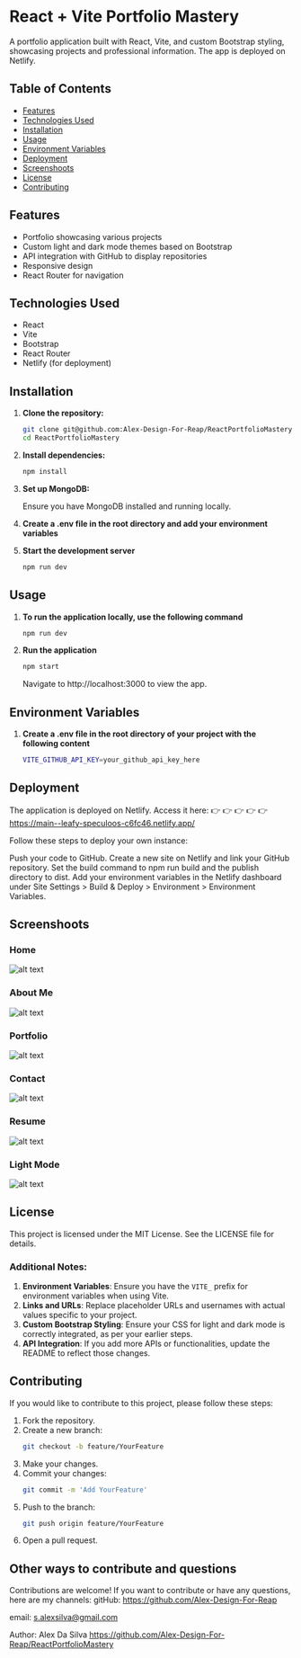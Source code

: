 # React + Vite Portfolio Mastery

A portfolio application built with React, Vite, and custom Bootstrap styling, showcasing projects and professional information. The app is deployed on Netlify.

## Table of Contents

- [Features](#features)
- [Technologies Used](#technologies-used)
- [Installation](#installation)
- [Usage](#usage)
- [Environment Variables](#environment-variables)
- [Deployment](#deployment)
- [Screenshoots](#screenshoots)
- [License](#license)
- [Contributing](#contributing)

## Features

- Portfolio showcasing various projects
- Custom light and dark mode themes based on Bootstrap
- API integration with GitHub to display repositories
- Responsive design
- React Router for navigation

## Technologies Used

- React
- Vite
- Bootstrap
- React Router
- Netlify (for deployment)

## Installation

1. **Clone the repository:**

   ```bash
   git clone git@github.com:Alex-Design-For-Reap/ReactPortfolioMastery.git
   cd ReactPortfolioMastery

   ```

2. **Install dependencies:**

   ```bash
   npm install
   ```

3. **Set up MongoDB:**

   Ensure you have MongoDB installed and running locally.

4. **Create a .env file in the root directory and add your environment variables**

5. **Start the development server**

   ```bash
   npm run dev
   ```

## Usage

1. **To run the application locally, use the following command**

   ```bash
   npm run dev
   ```

2. **Run the application**
   ```bash
   npm start
   ```
   Navigate to http://localhost:3000 to view the app.

## Environment Variables

1. **Create a .env file in the root directory of your project with the following content**
   ```bash
   VITE_GITHUB_API_KEY=your_github_api_key_here
   ```

## Deployment

The application is deployed on Netlify. Access it here: 👉 👉 👉 👉 👉 https://main--leafy-speculoos-c6fc46.netlify.app/

Follow these steps to deploy your own instance:

Push your code to GitHub.
Create a new site on Netlify and link your GitHub repository.
Set the build command to npm run build and the publish directory to dist.
Add your environment variables in the Netlify dashboard under Site Settings > Build & Deploy > Environment > Environment Variables.

## Screenshoots

### Home

![alt text](src/assets/images/app-home-page.png)

### About Me

![alt text](src/assets/images/app-about-page.png)

### Portfolio

![alt text](src/assets/images/app-portfolio-page.png)

### Contact

![alt text](src/assets/images/app-contact-form-page.png)

### Resume

![alt text](src/assets/images/app-resume-page.png)

### Light Mode

![alt text](src/assets/images/app-light-mode.png)

## License

This project is licensed under the MIT License. See the LICENSE file for details.

### Additional Notes:

1. **Environment Variables**: Ensure you have the `VITE_` prefix for environment variables when using Vite.
2. **Links and URLs**: Replace placeholder URLs and usernames with actual values specific to your project.
3. **Custom Bootstrap Styling**: Ensure your CSS for light and dark mode is correctly integrated, as per your earlier steps.
4. **API Integration**: If you add more APIs or functionalities, update the README to reflect those changes.

## Contributing

If you would like to contribute to this project, please follow these steps:

1. Fork the repository.
2. Create a new branch:
   ```sh
   git checkout -b feature/YourFeature
   ```
3. Make your changes.
4. Commit your changes:
   ```sh
   git commit -m 'Add YourFeature'
   ```
5. Push to the branch:
   ```sh
   git push origin feature/YourFeature
   ```
6. Open a pull request.

## Other ways to contribute and questions

Contributions are welcome!
If you want to contribute or have any questions, here are my channels:
gitHub: https://github.com/Alex-Design-For-Reap

email: s.alexsilva@gmail.com

Author: Alex Da Silva https://github.com/Alex-Design-For-Reap/ReactPortfolioMastery
